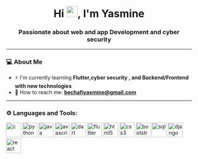 <h1 align="center">Hi <img src="https://raw.githubusercontent.com/MartinHeinz/MartinHeinz/master/wave.gif" width="30px" height="30px">, I'm Yasmine</h1>
<h3 align="center">Passionate about web and app Development and cyber security</h3>

---
### 💻 About Me 
- ⚡ I'm currently learning **Flutter,cyber security , and Backend/Frontend with new technologies**
- 📮 How to reach me: **[bechafiyasmine@gmail.com](mailto:bechafiyasmine@gmail.com)**

---

### ⚙️ Languages and Tools:
<p align="left">
    <img src="https://img.icons8.com/color/48/000000/c-programming.png" alt="c" width="40" height="40"/>
    <img src="https://img.icons8.com/color/48/000000/python.png" alt="python" width="40" height="40"/>
    <img src="https://img.icons8.com/color/48/000000/java-coffee-cup-logo.png" alt="java" width="40" height="40"/>
    <img src="https://img.icons8.com/color/48/000000/javascript.png" alt="javascript" width="40" height="40"/>
    <img src="https://img.icons8.com/color/48/000000/dart.png" alt="dart" width="40" height="40"/>
    <img src="https://img.icons8.com/color/48/000000/flutter.png" alt="flutter" width="40" height="40"/>
    <img src="https://img.icons8.com/color/48/000000/html-5.png" alt="html5" width="40" height="40"/>
    <img src="https://img.icons8.com/color/48/000000/css3.png" alt="css3" width="40" height="40"/>
    <img src="https://img.icons8.com/color/48/000000/bootstrap.png" alt="bootstrap" width="40" height="40"/>
    <img src="https://img.icons8.com/color/48/000000/sql.png" alt="sql" width="40" height="40"/>
    <img src="https://img.icons8.com/color/48/000000/django.png" alt="django" width="40" height="40"/>
    <img src="https://img.icons8.com/officel/40/react.png" alt="react" width="40" height="40"/>
</p>


